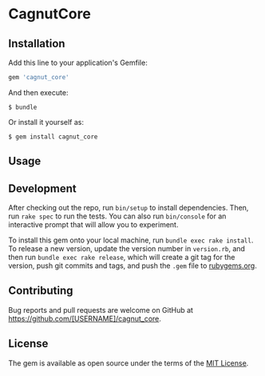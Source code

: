 # CagnutCore

## Installation

Add this line to your application's Gemfile:

```ruby
gem 'cagnut_core'
```

And then execute:

    $ bundle

Or install it yourself as:

    $ gem install cagnut_core

## Usage


## Development

After checking out the repo, run `bin/setup` to install dependencies. Then, run `rake spec` to run the tests. You can also run `bin/console` for an interactive prompt that will allow you to experiment.

To install this gem onto your local machine, run `bundle exec rake install`. To release a new version, update the version number in `version.rb`, and then run `bundle exec rake release`, which will create a git tag for the version, push git commits and tags, and push the `.gem` file to [rubygems.org](https://rubygems.org).

## Contributing

Bug reports and pull requests are welcome on GitHub at https://github.com/[USERNAME]/cagnut_core.


## License

The gem is available as open source under the terms of the [MIT License](http://opensource.org/licenses/MIT).

